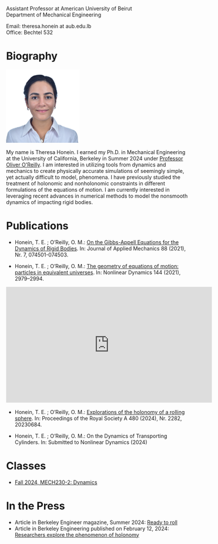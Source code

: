 Assistant Professor at American University of Beirut<br>
Department of Mechanical Engineering<br>

Email: theresa.honein at aub.edu.lb<br>
Office: Bechtel 532

# Biography

<img src="headshot31072024.jpg" width="200">

My name is Theresa Honein. I earned my Ph.D. in Mechanical Engineering at the University of California, Berkeley in Summer 2024 under [Professor Oliver O'Reilly](https://me.berkeley.edu/people/oliver-m-oreilly). I am interested in utilizing tools from dynamics and mechanics to create physically accurate simulations of seemingly simple, yet actually difficult to model, phenomena. I have previously studied the treatment of holonomic and nonholonomic constraints in different formulations of the equations of motion. I am currently interested in leveraging recent advances in numerical methods to model the nonsmooth dynamics of impacting rigid bodies.

# Publications

- Honein, T. E. ; O’Reilly, O. M.: [On the Gibbs-Appell Equations for the Dynamics of Rigid Bodies](https://doi.org/10.1115/1.4051181). In: Journal of Applied Mechanics 88 (2021), Nr. 7, 074501-074503. 

- Honein, T. E. ; O’Reilly, O. M.: [The geometry of equations of motion: particles in equivalent universes](https://doi.org/10.1007/s11071-021-06565-2). In: Nonlinear Dynamics 144 (2021), 2979–2994. 

<iframe width="560" height="315" src="https://www.youtube.com/embed/2sa0vmwJLNk?si=fgue-luSrzh44hj6" title="YouTube video player" frameborder="0" allow="accelerometer; autoplay; clipboard-write; encrypted-media; gyroscope; picture-in-picture; web-share" referrerpolicy="strict-origin-when-cross-origin" allowfullscreen></iframe>

- Honein, T. E. ; O’Reilly, O. M.: [Explorations of the holonomy of a rolling sphere](https://doi.org/10.1098/rspa.2023.0684). In: Proceedings of the Royal Society A 480 (2024), Nr. 2282, 20230684. 

- Honein, T. E. ; O’Reilly, O. M.: On the Dynamics of Transporting Cylinders. In: Submitted to Nonlinear Dynamics (2024)

# Classes
- [Fall 2024, MECH230-2: Dynamics](08-2024-dynamics/homepage.md)

<!--
# Notes
[In the works]
- [Rotations](notes/rotations.md)
- [Mathematical background](notes/mathematical-background.md)
- [Tensor Algebra](notes/tensor-algebra.md)
-->

# In the Press
- Article in Berkeley Engineer magazine, Summer 2024:  [Ready to roll](https://engineering.berkeley.edu/news/2024/05/ready-to-roll/)
- Article in Berkeley Engineering published on February 12, 2024: [Researchers explore the phenomenon of holonomy](https://engineering.berkeley.edu/news/2024/02/researchers-explore-the-phenomenon-of-holonomy/) 

